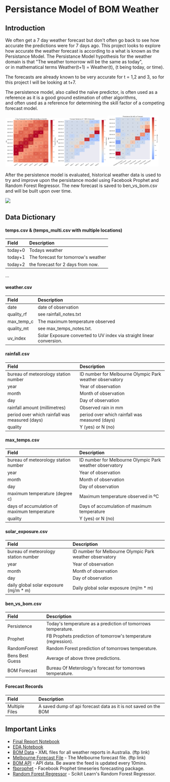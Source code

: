 # Persistance Model of BOM Weather

## Introduction

We often get a 7 day weather forecast but don't often go back to see how accurate the predictions were for 7 days ago.
This project looks to explore how accurate the weather forecast is according to a what is known as the Persistance Model.
The Persistance Model hypothesis for the weather domain is that "The weather tomorrow will be the same as today",   
or in mathematical terms Weather(t+1) = Weather(t), (t being today, or time).

The forecasts are already known to be very accurate for t = 1,2 and 3, so for this project I will be looking at t+7.

The persistence model, also called the naïve predictor, is often used as a reference as it is a good ground estimation of other algorithms,   
and often used as a reference for determining the skill factor of a competing forecast model.

<img src="assets/forecast.png" width="32%" /><img src="assets/accuracy.png" width="32%" /><img src="assets/persistence.png" width="32%" />

After the persistence model is evaluated, historical weather data is used to try and improve upon the persistance model using Facebook Prophet and Random Forest Regressor.
The new forecast is saved to ben_vs_bom.csv and will be built upon over time.

<img src="assets/forecasts.png"/>

## Data Dictionary

####  temps.csv & (temps_multi.csv with multiple locations)
| Field | Description |
| :--- | :--- |
| today+0 | Todays weather |
| today+1 | The forecast for tomorrow's weather |
| today+2 | the forecast for 2 days from now. |
...

####  weather.csv
| Field | Description |
| :--- | :--- |
| date | date of observation |
| quality_rf | see rainfall_notes.txt |
| max_temp_c | The maximum temperature observed |
| quality_mt | see max_temps_notes.txt. |
| uv_index | Solar Exposure converted to UV index via straight linear conversion. |

####  rainfall.csv
| Field | Description |
| :--- | :--- |
| bureau of meteorology station number | ID number for Melbourne Olympic Park weather observatory |
| year | Year of observation |
| month | Month of observation |
| day | Day of observation |
| rainfall amount (millimetres) | Observed rain in mm |
| period over which rainfall was measured (days) | period over which rainfall was measured (days) |
| quality | Y (yes) or N (no) |

####  max_temps.csv
| Field | Description |
| :--- | :--- |
| bureau of meteorology station number | ID number for Melbourne Olympic Park weather observatory |
| year | Year of observation |
| month | Month of observation |
| day | Day of observation |
| maximum temperature (degree c) | Maximum temperature observed in ºC |
| days of accumulation of maximum temperature | Days of accumulation of maximum temperature |
| quality | Y (yes) or N (no) |

####  solar_exposure.csv
| Field | Description |
| :--- | :--- |
| bureau of meteorology station number | ID number for Melbourne Olympic Park weather observatory | 
| year | Year of observation |
| month | Month of observation |
| day | Day of observation |
| daily global solar exposure (mj/m * m) | Daily global solar exposure (mj/m * m) |

####  ben_vs_bom.csv
| Field | Description |
| :--- | :--- |
| Persistence | Today's temperature as a prediction of tomorrows temperature. |
| Prophet | FB Prophets prediction of tomorrow's temperature (regression). |
| RandomForest | Random Forest prediction of tomorrows temperature. |
| Bens Best Guess | Average of above three predictions. |
| BOM Forecast | Bureau Of Meterology's forecast for tomorrows temperature. |

####  Forecast Records
| Field | Description |
| :--- | :--- |
| Multiple Files | A saved dump of api forecast data as it is not saved on the BOM |

## Important Links

* [Final Report Notebook](report.ipynb)
* [EDA Notebook](eda.ipynb)
* [BOM Data](ftp://ftp.bom.gov.au/anon/gen/fwo/) - XML files for all weather reports in Australia. (ftp link)
* [Melbourne Forecast File](ftp://ftp.bom.gov.au/anon/gen/fwo/IDV10450.xml) - The Melbourne forecast file. (ftp link)
* [BOM API](https://api.weather.bom.gov.au/v1/locations/r1r143/forecasts/daily) - API data. Be aware the feed is updated every 10mins.
* [fbprophet](https://facebook.github.io/prophet/docs/quick_start.html) - Facebook Prophet timeseries forecasting package.
* [Random Forest Regressor](https://scikit-learn.org/stable/modules/generated/sklearn.ensemble.RandomForestRegressor.html) - Scikit Learn's Random Forest Regressor.